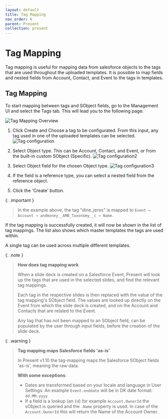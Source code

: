 ```yaml
---
layout: default
title: Tag Mapping
nav_order: 6
parent: Present
collection: present
---
```


# Tag Mapping
Tag mapping is useful for mapping data from salesforce objects to the tags that are used throughout the uploaded templates.
It is possible to map fields and nested fields from Account, Contact, and Event to the tags in templates.

## Tag Mapping
To start mapping between tags and SObject fields, go to the Management UI and select the Tags tab.
This will lead you to the following page:

![Tag Mapping Overview](../../assets/images/present/tags_mapping_overview.png)

1. Click Create and Choose a tag to be configurated. From this input, any tag used in one of the uploaded templates can be selected.
![Tag configuration](../../assets/images/present/tag_configuration_step1.png)

2. Select Object type. This can be Account, Contact, and Event, or from the built-in custom SObject (Specific).
![Tag configuration2](../../assets/images/present/tag_configuration_step2.png)

3. Select Object field for the chosen Object type.
![Tag configuration3](../../assets/images/present/tag_configuration_step3.png)

4. If the field is a reference type, you can select a nested field from the reference object.

5. Click the 'Create' button.

{: .important }
> In the example above, the tag "dine_jeres" is mapped to `Event → Account → andmoney__AMB_Taxonomy__c → Name`.

If the tag mapping is successfully created, it will now be shown in the list of tag mappings.
The list also shows which master templates the tags are used within.

A single tag can be used across multiple different templates.

{: .note }
> **How does tag mapping work**
>
> When a slide deck is created on a Salesforce Event, Present will look up the tags that are used in the selected slides, and find the relevant tag mappings.
>
> Each tag in the respective slides is then replaced with the value of the tag mapping's SObject field.
> The values are looked up directly on the Event from which the slide deck is created, and on the Account and Contacts that are related to the Event.
>
> Any tag that has not been mapped to an SObject field, can be populated by the user through input fields, before the creation of the slide deck.

{: .warning }
> **Tag mapping maps Salesforce fields 'as-is'**
>
> In Present v1.10 the tag-mapping maps the Salesforce SObject fields 'as-is', meaning the raw data.
> 
> **With some exceptions**:
> - Dates are transformed based on your locale and language in User Settings: An example `Event.enddate` will be in DK date format: `dd.MM.yyyy`
> - If a field is a lookup (an `Id`) for example `Account.OwnerId` the sObject is queried and the `.Name` property is used. In case of the `Account.OwnerId` this will return the Name of the Account Owner.
